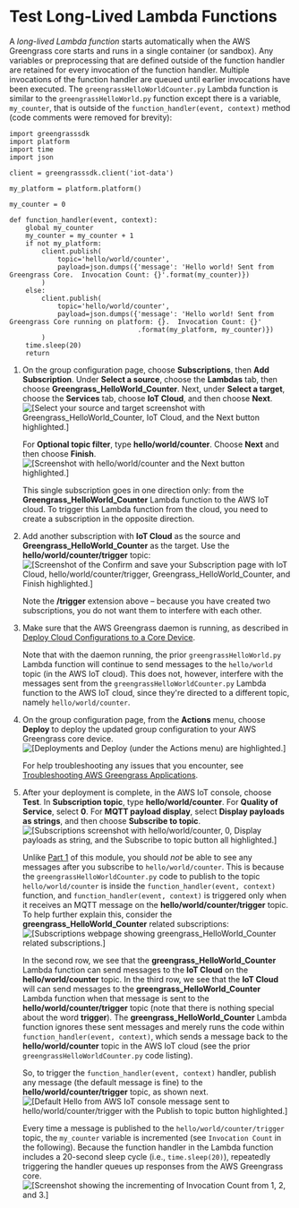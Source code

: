 # Test Long\-Lived Lambda Functions<a name="long-testing"></a>

A *long\-lived Lambda function* starts automatically when the AWS Greengrass core starts and runs in a single container \(or sandbox\)\. Any variables or preprocessing that are defined outside of the function handler are retained for every invocation of the function handler\. Multiple invocations of the function handler are queued until earlier invocations have been executed\. The `greengrassHelloWorldCounter.py` Lambda function is similar to the `greengrassHelloWorld.py` function except there is a variable, `my_counter`, that is outside of the `function_handler(event, context)` method \(code comments were removed for brevity\):

```
import greengrasssdk
import platform
import time
import json

client = greengrasssdk.client('iot-data')

my_platform = platform.platform()

my_counter = 0

def function_handler(event, context):
    global my_counter
    my_counter = my_counter + 1
    if not my_platform:
        client.publish(
            topic='hello/world/counter',
            payload=json.dumps({'message': 'Hello world! Sent from Greengrass Core.  Invocation Count: {}'.format(my_counter)})
        )
    else:
        client.publish(
            topic='hello/world/counter',
            payload=json.dumps({'message': 'Hello world! Sent from Greengrass Core running on platform: {}.  Invocation Count: {}'
                                .format(my_platform, my_counter)})
        )
    time.sleep(20)
    return
```

1. On the group configuration page, choose **Subscriptions**, then **Add Subscription**\. Under **Select a source**, choose the **Lambdas** tab, then choose **Greengrass\_HelloWorld\_Counter**\. Next, under **Select a target**, choose the **Services** tab, choose **IoT Cloud**, and then choose **Next**\.  
![\[Select your source and target screenshot with Greengrass_HelloWorld_Counter, IoT Cloud, and the Next button highlighted.\]](http://docs.aws.amazon.com/greengrass/latest/developerguide/images/gg-get-started-052.png)

   For **Optional topic filter**, type **hello/world/counter**\. Choose **Next** and then choose **Finish**\.  
![\[Screenshot with hello/world/counter and the Next button highlighted.\]](http://docs.aws.amazon.com/greengrass/latest/developerguide/images/gg-get-started-053.png)

   This single subscription goes in one direction only: from the **Greengrass\_HelloWorld\_Counter** Lambda function to the AWS IoT cloud\. To trigger this Lambda function from the cloud, you need to create a subscription in the opposite direction\.

1. Add another subscription with **IoT Cloud** as the source and **Greengrass\_HelloWorld\_Counter** as the target\. Use the **hello/world/counter/trigger** topic:  
![\[Screenshot of the Confirm and save your Subscription page with IoT Cloud, hello/world/counter/trigger, Greengrass_HelloWorld_Counter, and Finish highlighted.\]](http://docs.aws.amazon.com/greengrass/latest/developerguide/images/gg-get-started-054.png)

   Note the **/trigger** extension above – because you have created two subscriptions, you do not want them to interfere with each other\.

1. Make sure that the AWS Greengrass daemon is running, as described in [Deploy Cloud Configurations to a Core Device](configs-core.md)\.

   Note that with the daemon running, the prior `greengrassHelloWorld.py` Lambda function will continue to send messages to the `hello/world` topic \(in the AWS IoT cloud\)\. This does not, however, interfere with the messages sent from the `greengrassHelloWorldCounter.py` Lambda function to the AWS IoT cloud, since they're directed to a different topic, namely `hello/world/counter`\.

1. On the group configuration page, from the **Actions** menu, choose **Deploy** to deploy the updated group configuration to your AWS Greengrass core device\.   
![\[Deployments and Deploy (under the Actions menu) are highlighted.\]](http://docs.aws.amazon.com/greengrass/latest/developerguide/images/gg-get-started-055.png)

   For help troubleshooting any issues that you encounter, see [Troubleshooting AWS Greengrass Applications](gg-troubleshooting.md)\.

1. After your deployment is complete, in the AWS IoT console, choose **Test**\. In **Subscription topic**, type **hello/world/counter**\. For **Quality of Service**, select **0**\. For **MQTT payload display**, select **Display payloads as strings**, and then choose **Subscribe to topic**\.  
![\[Subscriptions screenshot with hello/world/counter, 0, Display payloads as string, and the Subscribe to topic button all highlighted.\]](http://docs.aws.amazon.com/greengrass/latest/developerguide/images/gg-get-started-056.png)

   Unlike [Part 1](module3-I.md) of this module, you should *not* be able to see any messages after you subscribe to `hello/world/counter`\. This is because the `greengrassHelloWorldCounter.py` code to publish to the topic `hello/world/counter` is inside the `function_handler(event, context)` function, and `function_handler(event, context)` is triggered only when it receives an MQTT message on the **hello/world/counter/trigger** topic\. To help further explain this, consider the **greengrass\_HelloWorld\_Counter** related subscriptions:  
![\[Subscriptions webpage showing greengrass_HelloWorld_Counter related subscriptions.\]](http://docs.aws.amazon.com/greengrass/latest/developerguide/images/gg-get-started-056.5.png)

   In the second row, we see that the **greengrass\_HelloWorld\_Counter** Lambda function can send messages to the **IoT Cloud** on the **hello/world/counter** topic\. In the third row, we see that the **IoT Cloud** will can send messages to the **greengrass\_HelloWorld\_Counter** Lambda function when that message is sent to the **hello/world/counter/trigger** topic \(note that there is nothing special about the word **trigger**\)\. The **greengrass\_HelloWorld\_Counter** Lambda function ignores these sent messages and merely runs the code within `function_handler(event, context)`, which sends a message back to the **hello/world/counter** topic in the AWS IoT cloud \(see the prior `greengrassHelloWorldCounter.py` code listing\)\.

   So, to trigger the `function_handler(event, context)` handler, publish any message \(the default message is fine\) to the **hello/world/counter/trigger** topic, as shown next\.  
![\[Default Hello from AWS IoT console message sent to hello/world/counter/trigger with the Publish to topic button highlighted.\]](http://docs.aws.amazon.com/greengrass/latest/developerguide/images/gg-get-started-057.png)

   Every time a message is published to the `hello/world/counter/trigger` topic, the `my_counter` variable is incremented \(see `Invocation Count` in the following\)\. Because the function handler in the Lambda function includes a 20\-second sleep cycle \(i\.e\., `time.sleep(20)`\), repeatedly triggering the handler queues up responses from the AWS Greengrass core\.  
![\[Screenshot showing the incrementing of Invocation Count from 1, 2, and 3.\]](http://docs.aws.amazon.com/greengrass/latest/developerguide/images/gg-get-started-058.png)